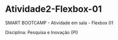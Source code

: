 # Atividade2-Flexbox-01
SMART BOOTCAMP - Atividade em sala - Flexbox 01

Disciplina: Pesquisa e Inovação (PI)

